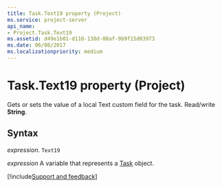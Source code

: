 ```yaml
---
title: Task.Text19 property (Project)
ms.service: project-server
api_name:
- Project.Task.Text19
ms.assetid: d49e1b01-d118-138d-08af-9b9f15d03973
ms.date: 06/08/2017
ms.localizationpriority: medium
---
```



# Task.Text19 property (Project)

Gets or sets the value of a local Text custom field for the task. Read/write **String**.


## Syntax

_expression_. `Text19`

_expression_ A variable that represents a [Task](./Project.Task.md) object.

[!include[Support and feedback](~/includes/feedback-boilerplate.md)]